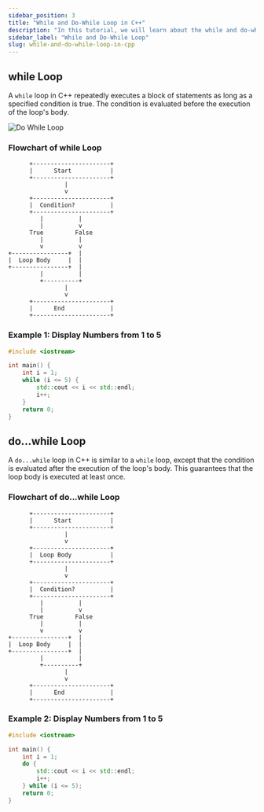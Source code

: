 ```yaml
---
sidebar_position: 3
title: "While and Do-While Loop in C++"
description: "In this tutorial, we will learn about the while and do-while loop in C++ programming with the help of examples. The while loop is used to execute a block of code multiple times."
sidebar_label: "While and Do-While Loop"
slug: while-and-do-while-loop-in-cpp
---
```


## while Loop

A `while` loop in C++ repeatedly executes a block of statements as long as a specified condition is true. The condition is evaluated before the execution of the loop's body.



![Do While Loop](../../static/img/day-05/while-do-while-loop-in-cpp.png)




### Flowchart of while Loop

```plaintext
      +----------------------+
      |      Start           |
      +----------------------+
                |
                v
      +----------------------+
      |  Condition?          |
      +----------------------+
         |          |
         |          v
      True         False
         |          |
         v          v
+----------------+  |
|  Loop Body     |  |
+----------------+  |
         |          |
         +----------+
                |
                v
      +----------------------+
      |      End             |
      +----------------------+
```

### Example 1: Display Numbers from 1 to 5

```cpp
#include <iostream>

int main() {
    int i = 1;
    while (i <= 5) {
        std::cout << i << std::endl;
        i++;
    }
    return 0;
}
```

## do...while Loop

A `do...while` loop in C++ is similar to a `while` loop, except that the condition is evaluated after the execution of the loop's body. This guarantees that the loop body is executed at least once.

### Flowchart of do...while Loop

```plaintext
      +----------------------+
      |      Start           |
      +----------------------+
                |
                v
      +----------------------+
      |  Loop Body           |
      +----------------------+
                |
                v
      +----------------------+
      |  Condition?          |
      +----------------------+
         |          |
         |          v
      True         False
         |          |
         v          v
+----------------+  |
|  Loop Body     |  |
+----------------+  |
         |          |
         +----------+
                |
                v
      +----------------------+
      |      End             |
      +----------------------+
```

### Example 2: Display Numbers from 1 to 5

```cpp
#include <iostream>

int main() {
    int i = 1;
    do {
        std::cout << i << std::endl;
        i++;
    } while (i <= 5);
    return 0;
}
```
